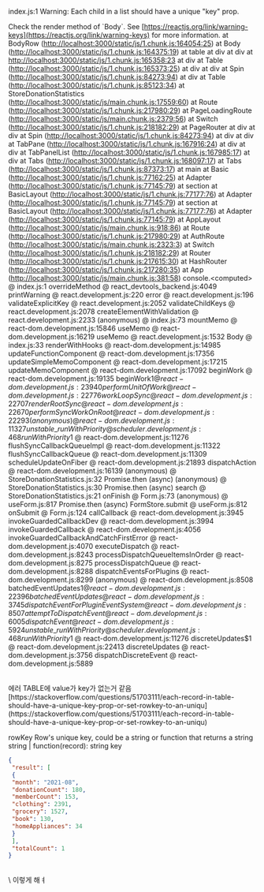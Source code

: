 index.js:1 Warning: Each child in a list should have a unique "key" prop.

Check the render method of \`Body\`. See [https://reactjs.org/link/warning-keys](https://reactjs.org/link/warning-keys) for more information.
 at BodyRow ([http://localhost:3000/static/js/1.chunk.js:164054:25](http://localhost:3000/static/js/1.chunk.js:164054:25))
 at Body ([http://localhost:3000/static/js/1.chunk.js:164375:19](http://localhost:3000/static/js/1.chunk.js:164375:19))
 at table
 at div
 at div
 at [http://localhost:3000/static/js/1.chunk.js:165358:23](http://localhost:3000/static/js/1.chunk.js:165358:23)
 at div
 at Table ([http://localhost:3000/static/js/1.chunk.js:165373:25](http://localhost:3000/static/js/1.chunk.js:165373:25))
 at div
 at div
 at Spin ([http://localhost:3000/static/js/1.chunk.js:84273:94](http://localhost:3000/static/js/1.chunk.js:84273:94))
 at div
 at Table ([http://localhost:3000/static/js/1.chunk.js:85123:34](http://localhost:3000/static/js/1.chunk.js:85123:34))
 at StoreDonationStatistics ([http://localhost:3000/static/js/main.chunk.js:17559:60](http://localhost:3000/static/js/main.chunk.js:17559:60))
 at Route ([http://localhost:3000/static/js/1.chunk.js:217980:29](http://localhost:3000/static/js/1.chunk.js:217980:29))
 at PageLoadingRoute ([http://localhost:3000/static/js/main.chunk.js:2379:56](http://localhost:3000/static/js/main.chunk.js:2379:56))
 at Switch ([http://localhost:3000/static/js/1.chunk.js:218182:29](http://localhost:3000/static/js/1.chunk.js:218182:29))
 at PageRouter
 at div
 at div
 at Spin ([http://localhost:3000/static/js/1.chunk.js:84273:94](http://localhost:3000/static/js/1.chunk.js:84273:94))
 at div
 at div
 at TabPane ([http://localhost:3000/static/js/1.chunk.js:167916:24](http://localhost:3000/static/js/1.chunk.js:167916:24))
 at div
 at div
 at TabPanelList ([http://localhost:3000/static/js/1.chunk.js:167985:17](http://localhost:3000/static/js/1.chunk.js:167985:17))
 at div
 at Tabs ([http://localhost:3000/static/js/1.chunk.js:168097:17](http://localhost:3000/static/js/1.chunk.js:168097:17))
 at Tabs ([http://localhost:3000/static/js/1.chunk.js:87373:17](http://localhost:3000/static/js/1.chunk.js:87373:17))
 at main
 at Basic ([http://localhost:3000/static/js/1.chunk.js:77162:25](http://localhost:3000/static/js/1.chunk.js:77162:25))
 at Adapter ([http://localhost:3000/static/js/1.chunk.js:77145:79](http://localhost:3000/static/js/1.chunk.js:77145:79))
 at section
 at BasicLayout ([http://localhost:3000/static/js/1.chunk.js:77177:76](http://localhost:3000/static/js/1.chunk.js:77177:76))
 at Adapter ([http://localhost:3000/static/js/1.chunk.js:77145:79](http://localhost:3000/static/js/1.chunk.js:77145:79))
 at section
 at BasicLayout ([http://localhost:3000/static/js/1.chunk.js:77177:76](http://localhost:3000/static/js/1.chunk.js:77177:76))
 at Adapter ([http://localhost:3000/static/js/1.chunk.js:77145:79](http://localhost:3000/static/js/1.chunk.js:77145:79))
 at AppLayout ([http://localhost:3000/static/js/main.chunk.js:918:86](http://localhost:3000/static/js/main.chunk.js:918:86))
 at Route ([http://localhost:3000/static/js/1.chunk.js:217980:29](http://localhost:3000/static/js/1.chunk.js:217980:29))
 at AuthRoute ([http://localhost:3000/static/js/main.chunk.js:2323:3](http://localhost:3000/static/js/main.chunk.js:2323:3))
 at Switch ([http://localhost:3000/static/js/1.chunk.js:218182:29](http://localhost:3000/static/js/1.chunk.js:218182:29))
 at Router ([http://localhost:3000/static/js/1.chunk.js:217615:30](http://localhost:3000/static/js/1.chunk.js:217615:30))
 at HashRouter ([http://localhost:3000/static/js/1.chunk.js:217280:35](http://localhost:3000/static/js/1.chunk.js:217280:35))
 at App ([http://localhost:3000/static/js/main.chunk.js:381:58](http://localhost:3000/static/js/main.chunk.js:381:58))
console.\<computed> @ index.js:1
overrideMethod @ react\_devtools\_backend.js:4049
printWarning @ react.development.js:220
error @ react.development.js:196
validateExplicitKey @ react.development.js:2052
validateChildKeys @ react.development.js:2078
createElementWithValidation @ react.development.js:2233
(anonymous) @ index.js:73
mountMemo @ react-dom.development.js:15846
useMemo @ react-dom.development.js:16219
useMemo @ react.development.js:1532
Body @ index.js:33
renderWithHooks @ react-dom.development.js:14985
updateFunctionComponent @ react-dom.development.js:17356
updateSimpleMemoComponent @ react-dom.development.js:17215
updateMemoComponent @ react-dom.development.js:17092
beginWork @ react-dom.development.js:19135
beginWork$1 @ react-dom.development.js:23940
performUnitOfWork @ react-dom.development.js:22776
workLoopSync @ react-dom.development.js:22707
renderRootSync @ react-dom.development.js:22670
performSyncWorkOnRoot @ react-dom.development.js:22293
(anonymous) @ react-dom.development.js:11327
unstable\_runWithPriority @ scheduler.development.js:468
runWithPriority$1 @ react-dom.development.js:11276
flushSyncCallbackQueueImpl @ react-dom.development.js:11322
flushSyncCallbackQueue @ react-dom.development.js:11309
scheduleUpdateOnFiber @ react-dom.development.js:21893
dispatchAction @ react-dom.development.js:16139
(anonymous) @ StoreDonationStatistics.js:32
Promise.then (async)
(anonymous) @ StoreDonationStatistics.js:30
Promise.then (async)
search @ StoreDonationStatistics.js:21
onFinish @ Form.js:73
(anonymous) @ useForm.js:817
Promise.then (async)
FormStore.submit @ useForm.js:812
onSubmit @ Form.js:124
callCallback @ react-dom.development.js:3945
invokeGuardedCallbackDev @ react-dom.development.js:3994
invokeGuardedCallback @ react-dom.development.js:4056
invokeGuardedCallbackAndCatchFirstError @ react-dom.development.js:4070
executeDispatch @ react-dom.development.js:8243
processDispatchQueueItemsInOrder @ react-dom.development.js:8275
processDispatchQueue @ react-dom.development.js:8288
dispatchEventsForPlugins @ react-dom.development.js:8299
(anonymous) @ react-dom.development.js:8508
batchedEventUpdates$1 @ react-dom.development.js:22396
batchedEventUpdates @ react-dom.development.js:3745
dispatchEventForPluginEventSystem @ react-dom.development.js:8507
attemptToDispatchEvent @ react-dom.development.js:6005
dispatchEvent @ react-dom.development.js:5924
unstable\_runWithPriority @ scheduler.development.js:468
runWithPriority$1 @ react-dom.development.js:11276
discreteUpdates$1 @ react-dom.development.js:22413
discreteUpdates @ react-dom.development.js:3756
dispatchDiscreteEvent @ react-dom.development.js:5889

<br>
에러
TABLE에 value가 key가 없는거 같음
[https://stackoverflow.com/questions/51703111/each-record-in-table-should-have-a-unique-key-prop-or-set-rowkey-to-an-uniqu](https://stackoverflow.com/questions/51703111/each-record-in-table-should-have-a-unique-key-prop-or-set-rowkey-to-an-uniqu)

rowKey Row's unique key\, could be a string or function that returns a string string \| function\(record\): string key
```json
{
 "result": [
 {
 "month": "2021-08",
 "donationCount": 180,
 "memberCount": 153,
 "clothing": 2391,
 "grocery": 1527,
 "book": 130,
 "homeAppliances": 34
 }
 ],
 "totalCount": 1
}
```
<br>
\<Table dataSource={data.result} pagination={false} rowKey="month"> 이렇게 해ㅕ
